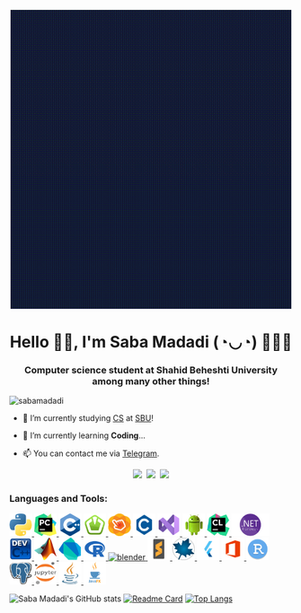 <p align="center">
  <img width="500" src="GIFs/Welcome.gif" />
</p>
<h1 align="center" title="...and I'm happy to see you here :)"> Hello 👋🏻, I'm Saba Madadi (◔◡◔) 👩🏻‍💻 </h1>
<h3 align="center">Computer science student at Shahid Beheshti University among many other things! </h3>
<p align="left"> <img src="https://komarev.com/ghpvc/?username=sabamadadi&label=Profile%20views&color=0e75b6&style=flat" alt="sabamadadi" /> </p>

- 🔭 I’m currently studying [CS](https://en.wikipedia.org/wiki/Computer_science) at [SBU](https://en.sbu.ac.ir/)!

- 🌱 I’m currently learning **Coding**...

- 📫 You can contact me via <a href="https://t.me/sabamadadi9"> Telegram</a>. 

<p align="center">
   <kbd>
  <a href="https://stackoverflow.com/users/21433236/saba-madadi" title="Stack Overflow - Saba Madadi"><img src="https://img.shields.io/badge/-Saba Madadi-f48225?style=flat&logo=Stackoverflow&logoColor=white" /></a>
  <a href="https://linkedin.com/in/saba-madadi-8a7374256" title="LinkedIn - Saba Madadi"><img src="https://img.shields.io/badge/-Saba_Madadi-0072b1?style=flat&logo=Linkedin&logoColor=white" /></a>
  <a href="https://github.com/sabamadadi" title="GitHub - @sabamadadi"><img src="https://img.shields.io/badge/-sabamadadi-3a3a3a?style=flat&logo=GitHub&logoColor=white" /></a>
  </kbd>
</p>

<h3 align="left">Languages and Tools:</h3>
<p align="left"> <a href="https://www.python.org/" target="_blank" rel="noreferrer"> <img src="Icons/Python.png" alt="blender" width="40" height="40"/> </a> <a href="https://www.jetbrains.com/pycharm/" target="_blank" rel="noreferrer"> <img src="Icons/PyCharm.png" alt="blender" width="40" height="40"/> </a> <a href="https://www.python.org/" target="_blank" rel="noreferrer"> <img src="Icons/C++.png" alt="blender" width="40" height="40"/> </a> <a href="https://www.python.org/" target="_blank" rel="noreferrer"> <img src="Icons/SFML.png" alt="blender" width="40" height="40"/> </a> <a href="https://www.python.org/" target="_blank" rel="noreferrer"> <img src="Icons/Scene Builder.webp" alt="blender" width="40" height="40"/> </a> <a href="https://www.python.org/" target="_blank" rel="noreferrer"> <img src="Icons/C.png" alt="blender" width="40" height="40"/> </a> <a href="https://www.python.org/" target="_blank" rel="noreferrer"> <img src="Icons/VS.png" alt="blender" width="40" height="40"/> </a> <a href="https://www.python.org/" target="_blank" rel="noreferrer"> <img src="Icons/Android.png" alt="blender" width="40" height="40"/> </a> <a href="https://www.python.org/" target="_blank" rel="noreferrer"> <img src="Icons/CLion.png" alt="blender" width="40" height="40"/> </a> <a href="https://www.python.org/" target="_blank" rel="noreferrer"> <img src="Icons/NET.png" alt="blender" width="68" height="40"/> </a> <a href="https://www.python.org/" target="_blank" rel="noreferrer"> <img src="Icons/DEV.png" alt="blender" width="40" height="40"/> </a> <a href="https://www.python.org/" target="_blank" rel="noreferrer"> <img src="Icons/Matlab.png" alt="blender" width="40" height="40"/> </a> <a href="https://www.python.org/" target="_blank" rel="noreferrer"> <img src="Icons/Dart.png" alt="blender" width="40" height="40"/> </a> <a href="https://www.python.org/" target="_blank" rel="noreferrer"> <img src="Icons/R.png" alt="blender" width="40" height="40"/> </a> <a href="https://www.python.org/" target="_blank" rel="noreferrer"> <img src="Icons/C#.png" alt="blender" width="40" height="40"/> </a> <a href="https://www.python.org/" target="_blank" rel="noreferrer"> <img src="Icons/Sublime Text.png" alt="blender" width="40" height="40"/> </a> <a href="https://www.python.org/" target="_blank" rel="noreferrer"> <img src="Icons/Maple.png" alt="blender" width="40" height="40"/> </a> <a href="https://www.python.org/" target="_blank" rel="noreferrer"> <img src="Icons/Flutter.png" alt="blender" width="40" height="40"/> </a> <a href="https://www.python.org/" target="_blank" rel="noreferrer"> <img src="Icons/Office.png" alt="blender" width="40" height="40"/> </a> <a href="https://www.python.org/" target="_blank" rel="noreferrer"> <img src="Icons/Rstudio.png" alt="blender" width="40" height="40"/> </a> <a href="https://www.python.org/" target="_blank" rel="noreferrer"> <img src="Icons/pgAdmin.png" alt="blender" width="40" height="40"/> </a> <a href="https://www.python.org/" target="_blank" rel="noreferrer"> <img src="Icons/Jupyter.png" alt="blender" width="40" height="40"/> </a> <a href="https://www.python.org/" target="_blank" rel="noreferrer"> <img src="Icons/Java.png" alt="blender" width="40" height="40"/> </a> <a href="https://www.python.org/" target="_blank" rel="noreferrer"> <img src="Icons/JavaFX.png" alt="blender" width="40" height="40"/> </a>  

![Saba Madadi's GitHub stats](https://github-readme-stats.vercel.app/api?username=sabamadadi&show_icons=true&theme=synthwave)
[![Readme Card](https://github-readme-stats.vercel.app/api/pin/?username=sabamadadi&repo=MelODyHub)](https://github.com/sabamadadi/MelODyHub)
[![Top Langs](https://github-readme-stats.vercel.app/api/top-langs/?username=sabamadadi&layout=pie)](https://github.com/sabamadadi)

